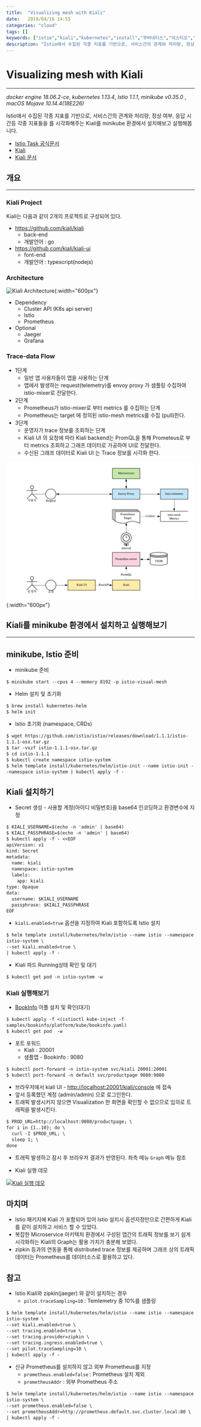 ```yaml
---
title:  "Visualizing mesh with Kiali"
date:   2019/04/16 14:55
categories: "cloud"
tags: []
keywords: ["istio","kiali","kubernetes","install","쿠버네티스","이스티오","minikube"]
description: "Istio에서 수집된 각종 지표를 기반으로, 서비스간의 관계와 처리량, 정상 여부, 응답 시간등 각종 지표들을 를 시각화해주는 Kiali를 minikube 환경에서 설치해보고 실행해봅니다."
---
```


# Visualizing mesh with Kiali
---
*docker engine 18.06.2-ce*, *kubernetes 1.13.4*, *Istio 1.1.1*, *minikube v0.35.0* , *macOS Mojave 10.14.4(18E226)*

Istio에서 수집된 각종 지표를 기반으로, 서비스간의 관계와 처리량, 정상 여부, 응답 시간등 각종 지표들을 를 시각화해주는 Kiali를 minikube 환경에서 설치해보고 실행해봅니다.

* [Istio Task 공식문서](https://istio.io/docs/tasks/telemetry/kiali/)
* [Kiali](https://www.kiali.io/)
* [Kiali 문서](https://www.kiali.io/documentation/overview/)


## 개요
---

### Kiali Project

Kiali는 다음과 같이 2개의 프로젝트로 구성되어 있다.

* https://github.com/kiali/kiali
  * back-end
  * 개발언어 : go
* https://github.com/kiali/kiali-ui
  * font-end
  * 개발언어 : typescript(nodejs)

### Architecture

![Kiali Architecture](https://www.kiali.io/images/documentation/architecture/architecture.png){:width="600px"}

* Dependency 
  * Cluster API (K8s api server)
  * Istio
  * Prometheus
* Optional
  * Jaeger
  * Grafana

### Trace-data Flow

* 1단계
  * 일반 앱 사용자들이 앱을 사용하는 단계
  * 앱에서 발생하는 request(telemetry)를  envoy proxy 가 샘플링 수집하여 istio-mixer로 전달한다.
* 2단계
  * Prometheus가 istio-mixer로 부터 metrics 를 수집하는 단계
  * Prometheus는 target 에 정의된 istio-mesh metrics를 수집 (pull)한다.
* 3단계
  * 운영자가 trace 정보를 조회하는 단계
  * Kiali UI 의 요청에 따라 Kiali backend는 PromQL을 통해 Prometeus로 부터 metrics 조회하고 그래프 데이터로 가공하여 UI로 전달한다.
  * 수신된  그래프 데이터로 Kiali UI 는 Trace 정보를 시각화 한다.

![Kiali Trace-data Flow](../resources/img/post/kiali_prom.png){:width="600px"}



## Kiali를 minikube 환경에서 설치하고 실행해보기
---



## minikube, Istio 준비

* minikube 준비

~~~
$ minikube start --cpus 4 --memory 8192 -p istio-visual-mesh
~~~


* Helm 설치 및 초기화

~~~
$ brew install kubernetes-helm
$ helm init
~~~

* Istio 초기화 (namespace, CRDs)

~~~
$ wget https://github.com/istio/istio/releases/download/1.1.1/istio-1.1.1-osx.tar.gz
$ tar -vxzf istio-1.1.1-osx.tar.gz
$ cd istio-1.1.1
$ kubectl create namespace istio-system
$ helm template install/kubernetes/helm/istio-init --name istio-init --namespace istio-system | kubectl apply -f -
~~~


## Kiali 설치하기

* Secret 생성 - 사용할 계정(아이디 비밀번호)을 base64 인코딩하고 환경변수에 지정

~~~
$ KIALI_USERNAME=$(echo -n 'admin' | base64)
$ KIALI_PASSPHRASE=$(echo -n 'admin' | base64)
$ kubectl apply -f - <<EOF
apiVersion: v1
kind: Secret
metadata:
  name: kiali
  namespace: istio-system
  labels:
    app: kiali
type: Opaque
data:
  username: $KIALI_USERNAME
  passphrase: $KIALI_PASSPHRASE
EOF
~~~

* `kiali.enabled=true` 옵션을 지정하여 Kiali 포함하도록 Istio 설치

~~~
$ helm template install/kubernetes/helm/istio --name istio --namespace istio-system \
--set kiali.enabled=true \
| kubectl apply -f -
~~~

* Kiali 파드 Running상태 확인 및 대기

~~~
$ kubectl get pod -n istio-system -w
~~~

### Kiali 실행해보기

* [BookInfo](https://istio.io/docs/examples/bookinfo/) 어플 설치 및 확인(대기)

~~~
$ kubectl apply -f <(istioctl kube-inject -f samples/bookinfo/platform/kube/bookinfo.yaml)
$ kubectl get pod  -w
~~~


* 포트 포워드
  * Kiali : 20001
  * 샘플앱 - Bookinfo : 9080

~~~
$ kubectl port-forward -n istio-system svc/kiali 20001:20001
$ kubectl port-forward -n default svc/productpage 9080:9080 
~~~

* 브라우저에서 kiali UI - [http://localhost:20001/kiali/console](http://localhost:20001/kiali/console) 에 접속
* 앞서 등록했던 계정 (admin/admin) 으로 로그인한다.
* 트래픽 발생시키지 않으면 Visualization 한 화면을 확인할 수 없으므로 임의로 트래픽을 발생시킨다.

~~~
$ PROD_URL=http://localhost:9080/productpage; \
for i in {1..10}; do \
  curl -I $PROD_URL; \
  sleep 1; \
done
~~~

* 트래픽 발생하고 잠시 후 브라우저 결과가 반영된다. 좌측 메뉴 `Graph` 메뉴 참조

* Kiali 실행 데모

[![Kiali 실행 데모](https://i9.ytimg.com/vi/DVYSpsLjkp8/mq2.jpg?sqp=CKDdi-kF&rs=AOn4CLD04qhQ2JzeizjZ6Zr6zLRDCp8Zqg)](https://youtu.be/DVYSpsLjkp8)


## 마치며

* Istio 패키지에 Kiali 가 포함되어 있어 Istio 설치시 옵션지정만으로 간편하게 Kiali를 같이 설치하고 서비스 할 수 있었다.
* 복잡한 Microservice 아키텍처 환경에서 구성된 앱간의 트래픽 정보를 보기 쉽게 시각화하는 Kiali의 Graph는 활용 가치가 충분해 보였다.
* zipkin 등과의 연동을  통해 distributed trace 정보를 제공하며 그래프 상의 트래픽 데이터는 Prometheus를 데이터소스로 활용하고 있다.


## 참고

* Istio Kiali와 zipkin(jaeger) 와 같이 설치하는 경우
  * `pilot.traceSampling=10` : Temlemetry 중 10%를 샘플링
~~~
$ helm template install/kubernetes/helm/istio --name istio --namespace istio-system \
--set kiali.enabled=true \
--set tracing.enabled=true \
--set tracing.provider=zipkin \
--set tracing.ingress.enabled=true \
--set pilot.traceSampling=10 \
| kubectl apply -f -
~~~

* 신규 Prometheus를 설치하지 않고 외부 Prometheus를 지정
  * `prometheus.enabled=false` :  Prometheus 설치 제외
  * `prometheusAddr` : 외부 Prometheus 주소

~~~
$ helm template install/kubernetes/helm/istio --name istio --namespace istio-system \
--set prometheus.enabled=false \
--set prometheusAddr=http://prometheus.default.svc.cluster.local:80 \
| kubectl apply -f -
~~~

